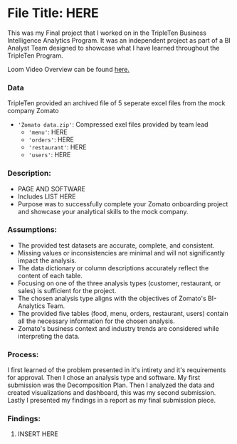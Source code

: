# File Title: HERE

This was my Final project that I worked on in the TripleTen Business Intelligence Analytics Program. It was an independent project as part of a BI Analyst Team designed to showcase what I have learned throughout the TripleTen Program.

Loom Video Overview can be found <a href='HERE' target=_blank><u>here</u>.</a>

### Data
TripleTen provided an archived file of 5 seperate excel files from the mock company Zomato
- `'Zomato data.zip'`: Compressed exel files provided by team lead
    - `'menu'`: HERE
    - `'orders'`: HERE
    - `'restaurant'`: HERE
    - `'users'`: HERE

### Description:
- PAGE AND SOFTWARE
- Includes LIST HERE
- Purpose was to successfully complete your Zomato onboarding project and showcase your analytical skills to the mock company.

### Assumptions:
- The provided test datasets are accurate, complete, and consistent.
- Missing values or inconsistencies are minimal and will not significantly impact the analysis.
- The data dictionary or column descriptions accurately reflect the content of each table.
- Focusing on one of the three analysis types (customer, restaurant, or sales) is sufficient for the project.
- The chosen analysis type aligns with the objectives of Zomato's BI-Analytics Team.
- The provided five tables (food, menu, orders, restaurant, users) contain all the necessary information for the chosen analysis.
- Zomato's business context and industry trends are considered while interpreting the data.

### Process:
I first learned of the problem presented in it's intirety and it's requirements for approval.
Then I chose an analysis type and software.
My first submission was the Decomposition Plan.
Then I analyzed the data and created visualizations and dashboard, this was my second submission.
Lastly I presented my findings in a report as my final submission piece.

### Findings:
1. INSERT HERE
